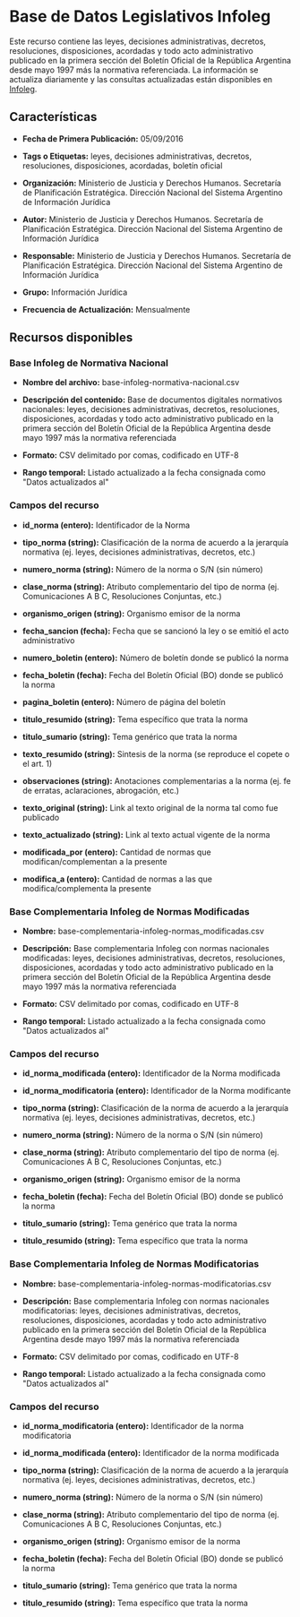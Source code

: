 Base de Datos Legislativos Infoleg
===========================================================

Este recurso contiene las leyes, decisiones administrativas, decretos, resoluciones, disposiciones, acordadas y todo acto administrativo publicado en la primera sección del Boletín Oficial de la República Argentina desde mayo 1997 más la normativa referenciada. La información se actualiza diariamente y las consultas actualizadas están disponibles en [Infoleg](http://www.infoleg.gob.ar/).

Características
---------------

- **Fecha de Primera Publicación:** 05/09/2016

- **Tags o Etiquetas:** leyes, decisiones administrativas, decretos, resoluciones, disposiciones, acordadas, boletín oficial

- **Organización:** Ministerio de Justicia y Derechos Humanos. Secretaría de Planificación Estratégica. Dirección Nacional del Sistema Argentino de Información Jurídica

- **Autor:** Ministerio de Justicia y Derechos Humanos. Secretaría de Planificación Estratégica. Dirección Nacional del Sistema Argentino de Información Jurídica

- **Responsable:** Ministerio de Justicia y Derechos Humanos. Secretaría de Planificación Estratégica. Dirección Nacional del Sistema Argentino de Información Jurídica

- **Grupo:** Información Jurídica

- **Frecuencia de Actualización:** Mensualmente

Recursos disponibles
--------------------

### Base Infoleg de Normativa Nacional

- **Nombre del archivo:** base-infoleg-normativa-nacional.csv

- **Descripción del contenido:** Base de documentos digitales normativos nacionales: leyes, decisiones administrativas, decretos, resoluciones, disposiciones, acordadas y todo acto administrativo publicado en la primera sección del Boletín Oficial de la República Argentina desde mayo 1997 más la normativa referenciada

- **Formato:** CSV delimitado por comas, codificado en UTF-8

- **Rango temporal:** Listado actualizado a la fecha consignada como "Datos actualizados al"

### Campos del recurso

- **id_norma (entero):** Identificador de la Norma

- **tipo_norma (string):** Clasificación de la norma de acuerdo a la jerarquía normativa (ej. leyes, decisiones administrativas, decretos, etc.)

- **numero_norma (string):** Número de la norma o S/N (sin número)

- **clase_norma (string):** Atributo complementario del tipo de norma (ej. Comunicaciones A B C, Resoluciones Conjuntas, etc.)

- **organismo_origen (string):** Organismo emisor de la norma

- **fecha_sancion (fecha):** Fecha que se sancionó la ley o se emitió el acto administrativo

- **numero_boletin (entero):** Número de boletín donde se publicó la norma

- **fecha_boletin (fecha):** Fecha del Boletín Oficial (BO) donde se publicó la norma

- **pagina_boletin (entero):** Número de página del boletín

- **titulo_resumido (string):** Tema específico que trata la norma

- **titulo_sumario (string):** Tema genérico que trata la norma

- **texto_resumido (string):** Sintesis de la norma (se reproduce el copete o el art. 1)

- **observaciones (string):** Anotaciones complementarias a la norma (ej. fe de erratas, aclaraciones, abrogación, etc.)

- **texto_original (string):** Link al texto original de la norma tal como fue publicado

- **texto_actualizado (string):** Link al texto actual vigente de la norma

- **modificada_por (entero):** Cantidad de normas que modifican/complementan a la presente

- **modifica_a (entero):** Cantidad de normas a las que modifica/complementa la presente

### Base Complementaria Infoleg de Normas Modificadas

- **Nombre:** base-complementaria-infoleg-normas_modificadas.csv

- **Descripción:** Base complementaria Infoleg con normas nacionales modificadas: leyes, decisiones administrativas, decretos, resoluciones, disposiciones, acordadas y todo acto administrativo publicado en la primera sección del Boletín Oficial de la República Argentina desde mayo 1997 más la normativa referenciada

- **Formato:** CSV delimitado por comas, codificado en UTF-8

- **Rango temporal:** Listado actualizado a la fecha consignada como "Datos actualizados al"

### Campos del recurso

- **id_norma_modificada (entero):** Identificador de la Norma modificada

- **id_norma_modificatoria (entero):** Identificador de la Norma modificante

- **tipo_norma (string):** Clasificación de la norma de acuerdo a la jerarquía normativa (ej. leyes, decisiones administrativas, decretos, etc.)

- **numero_norma (string):** Número de la norma o S/N (sin número)

- **clase_norma (string):** Atributo complementario del tipo de norma (ej. Comunicaciones A B C, Resoluciones Conjuntas, etc.)

- **organismo_origen (string):** Organismo emisor de la norma

- **fecha_boletin (fecha):** Fecha del Boletín Oficial (BO) donde se publicó la norma

- **titulo_sumario (string):** Tema genérico que trata la norma

- **titulo_resumido (string):** Tema específico que trata la norma

### Base Complementaria Infoleg de Normas Modificatorias

- **Nombre:** base-complementaria-infoleg-normas-modificatorias.csv

- **Descripción:** Base complementaria Infoleg con normas nacionales modificatorias: leyes, decisiones administrativas, decretos, resoluciones, disposiciones, acordadas y todo acto administrativo publicado en la primera sección del Boletín Oficial de la República Argentina desde mayo 1997 más la normativa referenciada

- **Formato:** CSV delimitado por comas, codificado en UTF-8

- **Rango temporal:** Listado actualizado a la fecha consignada como "Datos actualizados al"

### Campos del recurso

- **id_norma_modificatoria (entero):** Identificador de la norma modificatoria

- **id_norma_modificada (entero):** Identificador de la norma modificada

- **tipo_norma (string):** Clasificación de la norma de acuerdo a la jerarquía normativa (ej. leyes, decisiones administrativas, decretos, etc.)

- **numero_norma (string):** Número de la norma o S/N (sin número)

- **clase_norma (string):** Atributo complementario del tipo de norma (ej. Comunicaciones A B C, Resoluciones Conjuntas, etc.)

- **organismo_origen (string):** Organismo emisor de la norma

- **fecha_boletin (fecha):** Fecha del Boletín Oficial (BO) donde se publicó la norma

- **titulo_sumario (string):** Tema genérico que trata la norma

- **titulo_resumido (string):** Tema específico que trata la norma
